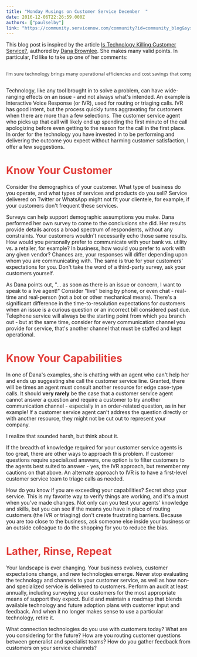 ```yaml
---
title: "Monday Musings on Customer Service December  "
date: 2016-12-06T22:26:59.000Z
authors: ["paulselby"]
link: "https://community.servicenow.com/community?id=community_blog&sys_id=682e266ddbd0dbc01dcaf3231f961967"
---
```

<p>This blog post is inspired by the article <a title="stomerthink.com/is-technology-killing-customer-service/" href="http://customerthink.com/is-technology-killing-customer-service/">Is Technology Killing Customer Service?</a>, authored by <a title="stomerthink.com/author/danabrownlee/" href="http://customerthink.com/author/danabrownlee/">Dana Brownlee</a>. She makes many valid points. In particular, I'd like to take up one of her comments:</p><pre __jive_macro_name="quote" class="jive_macro_quote jive_text_macro" data-renderedposition="60_8_1192_58"><p><span style="color: #333333; font-family: 'Open Sans', arial, sans-serif; font-size: 13px;">I'm sure technology brings many operational efficiencies and cost savings that companies are eager to realize, but from the customer's perspective, has it really helped or hurt the overall customer service experience?</span></p></pre><p>Technology, like any tool brought in to solve a problem, can have wide-ranging effects on an issue - and not always what's intended. An example is Interactive Voice Response (or IVR), used for routing or triaging calls. IVR has good intent, but the process quickly turns aggravating for customers when there are more than a few selections. The customer service agent who picks up that call will likely end up spending the first minute of the call apologizing before even getting to the reason for the call in the first place. In order for the technology you have invested in to be performing and delivering the outcome you expect without harming customer satisfaction, I offer a few suggestions.</p><p></p><h1><span style="color: #e23d39;">Know Your Customer</span></h1><p>Consider the demographics of your customer. What type of business do you operate, and what types of services and products do you sell? Service delivered on Twitter or WhatsApp might not fit your clientele, for example, if your customers don't frequent these services.</p><p></p><p>Surveys can help support demographic assumptions you make. Dana performed her own survey to come to the conclusions she did. Her results provide details across a broad spectrum of respondents, without any constraints. Your customers wouldn't necessarily echo those same results. How would you personally prefer to communicate with your bank vs. utility vs. a retailer, for example? In business, how would you prefer to work with any given vendor? Chances are, your responses will differ depending upon whom you are communicating with. The same is true for your customers' expectations for you. Don't take the word of a third-party survey, ask your customers yourself.</p><p></p><p>As Dana points out, "... as soon as there is an issue or concern, I want to speak to a live agent!" Consider "live" being by phone, or even chat - real-time and real-person (not a bot or other mechanical means). There's a significant difference in the time-to-resolution expectations for customers when an issue is a curious question or an incorrect bill considered past due. Telephone service will always be the starting point from which you branch out - but at the same time, consider for every communication channel you provide for service, that's another channel that must be staffed and kept operational.</p><p></p><h1><span style="color: #e23d39;">Know Your Capabilities</span></h1><p>In one of Dana's examples, she is chatting with an agent who can't help her and ends up suggesting she call the customer service line. Granted, there will be times an agent must consult another resource for edge case-type calls. It should <strong>very rarely</strong> be the case that a customer service agent cannot answer a question and require a customer to try another communication channel - especially in an order-related question, as in her example! If a customer service agent can't address the question directly or with another resource, they might not be cut out to represent your company.</p><p></p><p>I realize that sounded harsh, but think about it.</p><p></p><p>If the breadth of knowledge required for your customer service agents is too great, there are other ways to approach this problem. If customer questions require specialized answers, one option is to filter customers to the agents best suited to answer - yes, the IVR approach, but remember my cautions on that above. An alternate approach to IVR is to have a first-level customer service team to triage calls as needed.</p><p></p><p>How do you know if you are exceeding your capabilities? Secret shop your service. This is my favorite way to verify things are working, and it's a must when you've made changes. Not only can you test your agents' knowledge and skills, but you can see if the means you have in place of routing customers (the IVR or triaging) don't create frustrating barriers. Because you are too close to the business, ask someone else inside your business or an outside colleague to do the shopping for you to reduce the bias.</p><p></p><h1><span style="color: #e23d39;">Lather, Rinse, Repeat</span></h1><p>Your landscape is ever changing. Your business evolves, customer expectations change, and new technologies emerge. Never stop evaluating the technology and channels to your customer service, as well as how non- and specialized service is delivered to customers. Perform an audit at least annually, including surveying your customers for the most appropriate means of support they expect. Build and maintain a roadmap that blends available technology and future adoption plans with customer input and feedback. And when it no longer makes sense to use a particular technology, retire it.</p><p></p><p>What connection technologies do you use with customers today? What are you considering for the future? How are you routing customer questions between generalist and specialist teams? How do you gather feedback from customers on your service channels?</p>